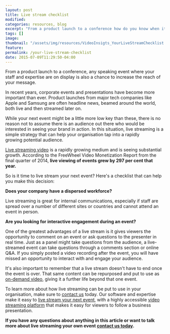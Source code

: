 ```yaml
---
layout: post
title: Live stream checklist
modified:
categories: resources, blog
excerpt: "From a product launch to a conference how do you know when it's time to live stream your next event? Here's a checklist of the questions to ask that can help you make this decision"
tags: []
image:
thumbnail: "/assets/img/resources/VideoInsigts_YourLiveStreamChecklist.jpg"
feature:
permalink: /your-live-stream-checklist
date: 2015-07-09T11:29:50-04:00
---
```


From a product launch to a conference, any speaking event where your staff and expertise are on display is also a chance to increase the reach of your message.

In recent years, corporate events and presentations have become more important than ever. Product launches from major tech companies like Apple and Samsung are often headline news, beamed around the world, both live and then streamed later on.

While your next event might be a little more low key than these, there is no reason not to assume there is an audience out there who would be interested in seeing your brand in action. In this situation, live streaming is a simple strategy that can help your organisation tap into a rapidly growing potential audience.

<a class="bodyLink" href="/platform/webcast-production/">Live streaming video</a> is a rapidly growing medium and is seeing substantial growth. According to the FreeWheel Video Monetization Report from the final quarter of 2014, <strong>live viewing of events grew by 297 per cent that year.</strong>

So is it time to live stream your next event? Here's a checklist that can help you make this decision:

<strong>Does your company have a dispersed workforce?</strong>

Live streaming is great for internal communications, especially if staff are spread over a number of different sites or countries and cannot attend an event in person.

<strong class="bodyLink">Are you looking for interactive engagement during an event?</strong>

One of the greatest advantages of a live stream is it gives viewers the opportunity to comment on an event or ask questions to the presenter in real time. Just as a panel might take questions from the audience, a live-streamed event can take questions through a comments section or online Q&amp;A. If you simply posted a video recording after the event, you will have missed an opportunity to interact with and engage your audience.

It's also important to remember that a live stream doesn't have to end once the event is over. That same content can be repurposed and put to use as <a class="bodyLink" href="http://viostream.com/platform/">on-demand video</a>, giving it a further life beyond that one event.

To learn more about how live streaming can be put to use in your organisation, make sure to <a class="bodyLink" href="http://viostream.com/general-enquiry/">contact us</a> today. Our software and expertise make it easy to <a class="bodyLink" href="http://viostream.com/platform/webcast-production/">live stream your next event</a>, with a highly accessible <a href="http://viostream.com/platform/">video streaming platform</a> that makes it easy for viewers to follow a business presentation.

<strong>If you have any questions about anything in this article or want to talk more about live streaming your own event <a href="http://viostream.com/general-enquiry/">contact us today</a>.</strong>